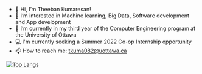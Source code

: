 - 👋 Hi, I’m Theeban Kumaresan!
- 👀 I’m interested in Machine learning, Big Data, Software development and App development
- 🌱 I’m currently in my third year of the Computer Engineering program at the University of Ottawa
- 💻 I'm currently seeking a Summer 2022 Co-op Internship opportunity
- 📫 How to reach me: tkuma082@uottawa.ca


[![Top Langs](https://github-readme-stats.vercel.app/api/top-langs/?username=theebank)](https://github.com/anuraghazra/github-readme-stats)

<!---
theebank/theebank is a ✨ special ✨ repository because its `README.md` (this file) appears on your GitHub profile.
You can click the Preview link to take a look at your changes.
--->
